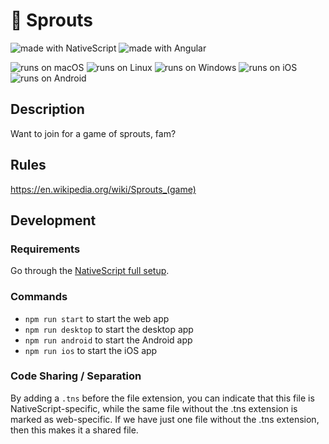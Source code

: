 # 🌱 Sprouts

<img src="https://img.shields.io/badge/made%20with-NativeScript-blue.svg" alt="made with NativeScript"> <img src="https://img.shields.io/badge/made%20with-Angular-blue.svg" alt="made with Angular">

<img src="https://img.shields.io/badge/runs%20on-macOS-green.svg" alt="runs on macOS"> <img src="https://img.shields.io/badge/runs%20on-Linux-green.svg" alt="runs on Linux"> <img src="https://img.shields.io/badge/runs%20on-Windows-green.svg" alt="runs on Windows"> <img src="https://img.shields.io/badge/runs%20on-iOS-green.svg" alt="runs on iOS"> <img src="https://img.shields.io/badge/runs%20on-Android-green.svg" alt="runs on Android">

## Description

Want to join for a game of sprouts, fam?

## Rules

https://en.wikipedia.org/wiki/Sprouts_(game)

## Development

### Requirements

Go through the [NativeScript full setup](https://docs.nativescript.org/angular/start/quick-setup#full-setup).

### Commands

- `npm run start` to start the web app 
- `npm run desktop` to start the desktop app
- `npm run android` to start the Android app
- `npm run ios` to start the iOS app

### Code Sharing / Separation

By adding a `.tns` before the file extension, you can indicate that this file is NativeScript-specific, while the same file without the .tns extension is marked as web-specific. If we have just one file without the .tns extension, then this makes it a shared file.
